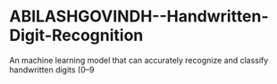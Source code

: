 # ABILASHGOVINDH--Handwritten-Digit-Recognition
An machine learning model that can accurately recognize and classify handwritten digits (0–9
